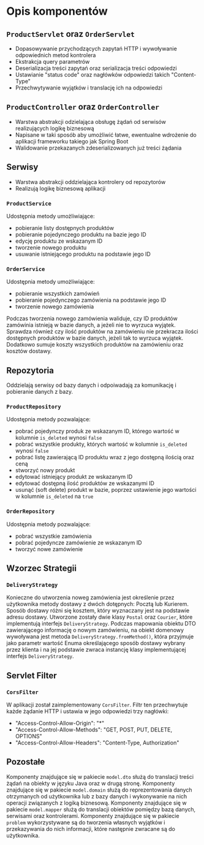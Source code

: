 # Opis komponentów

## `ProductServlet` oraz `OrderServlet`
 - Dopasowywanie przychodzących zapytań HTTP i wywoływanie odpowiednich metod kontrolera
 - Ekstrakcja query parametrów
 - Deserializacja treści zapytań oraz serializacja treści odpowiedzi
 - Ustawianie "status code" oraz nagłówków odpowiedzi takich "Content-Type"
 - Przechwytywanie wyjątków i translację ich na odpowiedzi

## `ProductController` oraz `OrderController`
 - Warstwa abstrakcji odzielająca obsługę żądań od serwisów realizujących logikę biznesową
 - Napisane w taki sposób aby umożliwić łatwe, ewentualne wdrożenie do aplikacji frameworku takiego jak Spring Boot
 - Walidowanie przekazanych zdeserializowanych już treści żądania

## Serwisy
 - Warstwa abstrakcji oddzielająca kontrolery od repozytorów
 - Realizują logikę biznesową aplikacji

### `ProductService`
Udostępnia metody umożliwiające:
 - pobieranie listy dostępnych produktów
 - pobieranie pojedynczego produktu na bazie jego ID
 - edycję produktu ze wskazanym ID
 - tworzenie nowego produktu
 - usuwanie istniejącego produktu na podstawie jego ID

### `OrderService`
Udostępnia metody umożliwiające:
 - pobieranie wszystkich zamówień
 - pobieranie pojedynczego zamówienia na podstawie jego ID
 - tworzenie nowego zamówienia

Podczas tworzenia nowego zamówienia waliduje, czy ID produktów zamówinia istnieją w bazie danych, a jeżeli nie to wyrzuca wyjątek.
Sprawdza również czy ilość produktów na zamówieniu nie przekracza ilości dostępnych produktów w bazie danych, jeżeli tak to wyrzuca wyjątek.
Dodatkowo sumuje koszty wszystkich produktów na zamówieniu oraz kosztów dostawy.

## Repozytoria
Oddzielają serwisy od bazy danych i odpoiwadają za komunikację i pobieranie danych z bazy.

### `ProductRepository`
Udostępnia metody pozwalające: 
 - pobrać pojedynczy produk ze wskazanym ID, którego wartość w kolumnie `is_deleted` wynosi `false`
 - pobrać wszystkie produkty, których wartość w kolumnie `is_deleted` wynosi `false`
 - pobrać listę zawierającą ID produktu wraz z jego dostępną ilością oraz ceną
 - stworzyć nowy produkt
 - edytować istniejący produkt ze wskazanym ID
 - edytować dostępną ilość produktów ze wskazanymi ID
 - usunąć (soft delete) produkt w bazie, poprzez ustawienie jego wartości w kolumnie `is_deleted` na `true`

### `OrderRepository`
Udostępnia metody pozwalające:
 - pobrać wszystkie zamówienia
 - pobrać pojedyncze zamówienie ze wskazanym ID
 - tworzyć nowe zamówienie

## Wzorzec Strategii
### `DeliveryStrategy`
Konieczne do utworzenia noweg zamówienia jest określenie przez użytkownika metody dostawy z dwóch dotępnych: Pocztą lub Kurierem.
Sposób dostawy różni się kosztem, który wyznaczany jest na podstawie adresu dostawy. Utworzone zostały dwie klasy `Postal` oraz `Courier`, które implementują interfejs `DeliveryStrategy`.
Podczas mapowania obiektu DTO zawierającego informację o nowym zamówieniu, na obiekt domenowy wywoływana jest metoda `DeliveryStrategy.fromMethod()`, która przyjmuje jako parametr wartość Enuma określającego sposób dostawy wybrany przez klienta i na jej podstawie zwraca instancję klasy implementującej interfejs `DeliveryStrategy`.

## Servlet Filter
### `CorsFilter`
W aplikacji został zaimplementowany `CorsFilter`. Filtr ten przechwytuje każde żądanie HTTP i ustawia w jego odpowiedzi trzy nagłówki:
 - "Access-Control-Allow-Origin": "*"
 - "Access-Control-Allow-Methods": "GET, POST, PUT, DELETE, OPTIONS"
 - "Access-Control-Allow-Headers": "Content-Type, Authorization"

## Pozostałe
Komponenty znajdujące się w pakiecie `model.dto` służą do translacji treści żądań na obiekty w języku Java oraz w drugą stronę.
Komponenty znajdujące się w pakiecie `model.domain` służą do reprezentowania danych otrzymanych od użytkownika lub z bazy danych i wykonywanie na nich operacji związanych z logiką biznesową.
Komponenty znajdujące się w pakiecie `model.mapper` służą do translacji obiektów pomiędzy bazą danych, serwisami oraz kontrolerami.
Komponenty znajdujące się w pakiecie `problem` wykorzystywane są do tworzenia własnych wyjątków i przekazywania do nich informacji, które następnie zwracane są do użytkownika.